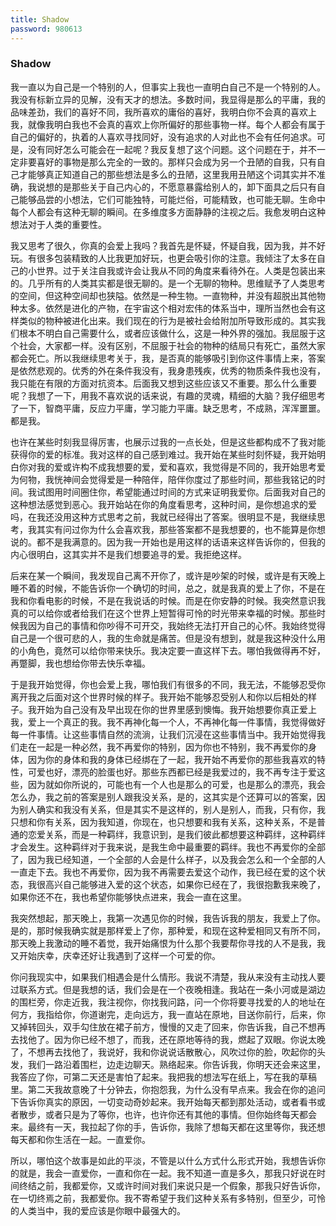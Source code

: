 ```yaml
---
title: Shadow
password: 980613
---
```


### Shadow

我一直以为自己是一个特别的人，但事实上我也一直明白自己不是一个特别的人。我没有标新立异的见解，没有天才的想法。多数时间，我显得是那么的平庸，我的品味差劲，我们的喜好不同，我所喜欢的庸俗的喜好，我明白你不会真的喜欢上我，就像我明白我也不会真的喜欢上你所偏好的那些事物一样。每个人都会有属于自己的偏好的，执着的人喜欢寻找同好，没有追求的人对此也不会有任何追求。可是，没有同好怎么可能会在一起呢？我反复想了这个问题。这个问题在于，并不一定非要喜好的事物是那么完全的一致的。那样只会成为另一个丑陋的自我，只有自己才能够真正知道自己的那些想法是多么的丑陋，这里我用丑陋这个词其实并不准确，我说想的是那些关于自己内心的，不愿意暴露给别人的，卸下面具之后只有自己能够品尝的小想法，它们可能独特，可能烂俗，可能精致，也可能无聊。生命中每个人都会有这种无聊的瞬间。在多维度多方面静静的注视之后。我愈发明白这种想法对于人类的重要性。

我又思考了很久，你真的会爱上我吗？我首先是怀疑，怀疑自我，因为我，并不好玩。有很多包装精致的人比我更加好玩，也更会吸引你的注意。我倾注了太多在自己的小世界。过于关注自我或许会让我从不同的角度来看待外在。人类是包装出来的。几乎所有的人类其实都是很无聊的。是一个无聊的物种。思维赋予了人类思考的空间，但这种空间却也狭隘。依然是一种生物。一直物种，并没有超脱出其他物种太多。依然是进化的产物，在宇宙这个相对宏伟的体系当中，理所当然也会有这样类似的物种被进化出来。我们现在的行为是被社会给附加所导致形成的。其实我们根本不明白自己需要什么，或者应该做什么，这是一种外界的强加。我屈服于这个社会，大家都一样。没有区别，不屈服于社会的物种的结局只有死亡，虽然大家都会死亡。所以我继续思考关于，我，是否真的能够吸引到你这件事情上来，答案是依然悲观的。优秀的外在条件我没有，我身患残疾，优秀的物质条件我也没有，我只能在有限的方面对抗资本。后面我又想到这些应该又不重要。那么什么重要呢？我想了一下，用我不喜欢说的话来说，有趣的灵魂，精细的大脑？我仔细思考了一下，智商平庸，反应力平庸，学习能力平庸。缺乏思考，不成熟，浑浑噩噩。都是我。

也许在某些时刻我显得厉害，也展示过我的一点长处，但是这些都构成不了我对能获得你的爱的标准。我对这样的自己感到难过。我开始在某些时刻怀疑，我开始明白你对我的爱或许构不成我想要的爱，爱和喜欢，我觉得是不同的，我开始思考爱为何物，我恍神间会觉得爱是一种陪伴，陪伴你度过了那些时间，那些我铭记的时间。我试图用时间圈住你，希望能通过时间的方式来证明我爱你。后面我对自己的这种想法感觉到恶心。我开始站在你的角度看思考，这种时间，是你想追求的爱吗，在我还没用这种方式思考之前，我就已经得出了答案。很明显不是，我继续思考，我其实有问过你为什么会喜欢我，那些答案都不是我想要的，也不能算是你想说的。都不是我满意的。因为我一开始也是用这样的话语来这样告诉你的，但我的内心很明白，这其实并不是我们想要追寻的爱。我拒绝这样。

后来在某一个瞬间，我发现自己离不开你了，或许是吵架的时候，或许是有天晚上睡不着的时候，不能告诉你一个确切的时间，总之，就是我真的爱上了你，不是在我和你看电影的时候，不是在我说话的时候。而是在你安静的时候。我突然意识我真的可以给你或者给我们在这个世界上短暂得可怜的时光带来幸福的时候。那些时候我因为自己的事情和你吵得不可开交，我始终无法打开自己的心怀。我始终觉得自己是一个很可悲的人，我的生命就是痛苦。但是没有想到，就是我这种没什么用的小角色，竟然可以给你带来快乐。我决定要一直这样下去。哪怕我做得再不好，再蹩脚，我也想给你带去快乐幸福。

于是我开始觉得，你也会爱上我，哪怕我们有很多的不同，我无法，不能够忍受你离开我之后面对这个世界时候的样子。我开始不能够忍受别人和你以后相处的样子。我开始为自己没有及早出现在你的世界里感到懊悔。我开始想要你真正爱上我，爱上一个真正的我。我不再神化每一个人，不再神化每一件事情，我觉得做好每一件事情。让这些事情自然的流淌，让我们沉浸在这些事情当中。我开始觉得我们走在一起是一种必然，我不再爱你的特别，因为你也不特别，我不再爱你的身体，因为你的身体和我的身体已经绑在了一起，我开始不再爱你的那些我喜欢的特性，可爱也好，漂亮的脸蛋也好。那些东西都已经是我爱过的，我不再专注于爱这些，因为就如你所说的，可能也有一个人也是那么的可爱，也是那么的漂亮，我会怎么办，我之前的答案是别人跟我没关系，是的，这其实是个还算可以的答案，因为别人确实和我没有关系，但是其实不是这样的，别人是别人，而我，只有你，我只想和你有关系，因为我知道，你现在，也只想要和我有关系，这种关系，不是普通的恋爱关系，而是一种羁绊，我意识到，是我们彼此都想要这种羁绊，这种羁绊才会发生。这种羁绊对于我来说，是我生命中最重要的羁绊。我也不再爱你的全部了，因为我已经知道，一个全部的人会是什么样子，以及我会怎么和一个全部的人一直走下去。我也不再爱你，因为我不再需要去爱这个动作，我已经在爱的这个状态，我很高兴自己能够进入爱的这个状态，如果你已经在了，我很抱歉我来晚了，如果你还不在，我也希望你能够快点进来，我会一直在这里。

我突然想起，那天晚上，我第一次遇见你的时候，我告诉我的朋友，我爱上了你。是的，那时候我确实就是那样爱上了你，那种爱，和现在这种爱相同又有所不同，那天晚上我激动的睡不着觉，我开始痛恨为什么那个我要帮你寻找的人不是我，我又开始庆幸，庆幸还好让我遇到了这样一个可爱的你。

你问我现实中，如果我们相遇会是什么情形。我说不清楚，我从来没有主动找人要过联系方式。但是我想的话，我们会是在一个夜晚相逢。我站在一条小河或是湖边的围栏旁，你走近我，我注视你，你找我问路，问一个你将要寻找爱的人的地址在何方，我指给你，你道谢完，走向远方，我一直站在原地，目送你前行，后来，你又掉转回头，双手勾住放在裙子前方，慢慢的又走了回来，你告诉我，自己不想再去找他了。因为你已经不想了，而我，还在原地等待的我，燃起了双眼。你说太晚了，不想再去找他了，我说好，我和你说说话散散心，风吹过你的脸，吹起你的头发，我们一路沿着围栏，边走边聊天。熟络起来。你告诉我，你明天还会来这里，我答应了你，可第二天还是害怕了起来。我把我的想法写在纸上，写在我的草稿里。第二天我故意晚了十分钟去，你抱怨我，为什么没有早点来。我会在你的追问下告诉你真实的原因，一切变动奇妙起来。我开始每天都到那处活动，或者看书或者散步，或者只是为了等你，也许，也许你还有其他的事情。但你始终每天都会来。最终有一天，我拉起了你的手，告诉你，我除了想每天都在这里等你，我还想每天都和你生活在一起。一直爱你。

所以，哪怕这个故事是如此的平淡，不管是以什么方式什么形式开始，我想告诉你的就是，我会一直爱你，一直和你在一起。我不知道一直是多久，那我只好说在时间终结之前，我都爱你，又或许时间对我们来说只是一个假象，那我只好告诉你，在一切终焉之前，我都爱你。我不寄希望于我们这种关系有多特别，但至少，可怜的人类当中，我的爱应该是你眼中最强大的。
